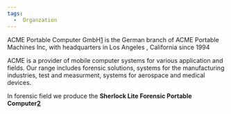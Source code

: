 ```yaml
---
tags:
  -  Organzation
---
```

ACME Portable Computer GmbH[1](http://www.acmeportable.de) is the German
branch of ACME Portable Machines Inc, with headquarters in Los Angeles ,
California since 1994

ACME is a provider of mobile computer systems for various application
and fields. Our range includes forensic solutions, systems for the
manufacturing industries, test and measurment, systems for aerospace and
medical devices.

In forensic field we produce the **Sherlock Lite Forensic Portable
Computer[2](http://acmeportable.de/en/sherlock-lite)**
